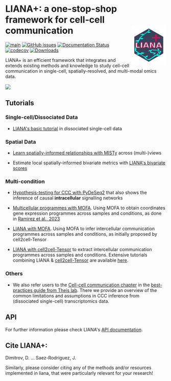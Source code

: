 # LIANA+: a one-stop-shop framework for cell-cell communication <img src="docs/source/_static/logo.png?raw=true" align="right" height="125">

<!-- badges: start -->
[![main](https://github.com/saezlab/liana-py/actions/workflows/main.yml/badge.svg)](https://github.com/saezlab/liana-py/actions)
[![GitHub issues](https://img.shields.io/github/issues/saezlab/liana-py.svg)](https://github.com/saezlab/liana-py/issues/)
[![Documentation Status](https://readthedocs.org/projects/liana-py/badge/?version=latest)](https://liana-py.readthedocs.io/en/latest/?badge=latest)
[![codecov](https://codecov.io/gh/saezlab/liana-py/branch/main/graph/badge.svg?token=TM0P29KKN5)](https://codecov.io/gh/saezlab/liana-py)
[![Downloads](https://pepy.tech/badge/liana)](https://pepy.tech/project/liana)
<!-- badges: end -->

LIANA+ is an efficient framework that integrates and extends existing methods and knowledge to study cell-cell communication in single-cell, spatially-resolved, and multi-modal omics data. 

<img src="https://raw.githubusercontent.com/saezlab/liana-py/dev/docs/source/_static/abstract.png?raw=true" width="700" align="center">


## Tutorials

### Single-cell/Dissociated Data

- [LIANA's basic tutorial](https://liana-py.readthedocs.io/en/latest/notebooks/basic_usage.html) in dissociated single-cell data

### Spatial Data

- [Learn spatially-informed relationships  with MISTy](https://liana-py.readthedocs.io/en/latest/notebooks/misty.html) across (multi-)views

- Estimate local spatially-informed bivariate metrics with [LIANA's bivariate scores](https://liana-py.readthedocs.io/en/latest/notebooks/bivariate.html)

### Multi-condition

- [Hypothesis-testing for CCC with PyDeSeq2](https://liana-py.readthedocs.io/en/latest/notebooks/targeted.html) that also shows the inference of causal **intracellular** signalling networks

- [Multicellular programmes with MOFA](https://liana-py.readthedocs.io/en/latest/notebooks/mofacellular.html). Using MOFA to obtain coordinates
gene expression programmes across samples and conditions, as done in [Ramirez et al., 2023](https://europepmc.org/article/ppr/ppr620471)

- [LIANA with MOFA](https://liana-py.readthedocs.io/en/latest/notebooks/mofatalk.html). Using MOFA to infer intercellular communication programmes across samples and conditions, as initially proposed by cell2cell-Tensor

- [LIANA with cell2cell-Tensor](https://liana-py.readthedocs.io/en/latest/notebooks/liana_c2c.html) to extract intercellular communication programmes across samples and conditions. Extensive tutorials combining LIANA & [cell2cell-Tensor](https://www.nature.com/articles/s41467-022-31369-2) are available [here](https://ccc-protocols.readthedocs.io/en/latest/index.html).


### Others

- We also refer users to the [Cell-cell communication chapter](https://www.sc-best-practices.org/mechanisms/cell_cell_communication.html) in the [best-practices guide from Theis lab](https://www.nature.com/articles/s41576-023-00586-w). There we provide an overview of the common limitations and assumptions in CCC inference from (dissociated single-cell) transcriptomics data.


## API
For further information please check LIANA's [API documentation](https://liana-py.readthedocs.io/en/latest/api.html).



## Cite LIANA+:

Dimitrov, D. ... Saez-Rodriguez, J.

Similarly, please consider citing any of the methods and/or resources implemented in liana, that were particularly relevant for your research!
